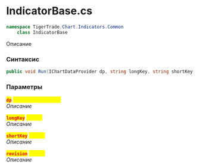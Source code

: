 
# IndicatorBase.cs
```csharp
namespace TigerTrade.Chart.Indicators.Common  
    class IndicatorBase
```

Описание

### Синтаксис
```csharp
public void Run(IChartDataProvider dp, string longKey, string shortKey, string revision)
```

### Параметры  
<mark style="color:red;">**`dp`**</mark> <mark style="color:yellow;">`IChartDataProvider`</mark>  
 *Описание*  
  
<mark style="color:red;">**`longKey`**</mark> <mark style="color:yellow;">`string`</mark>  
 *Описание*  
  
<mark style="color:red;">**`shortKey`**</mark> <mark style="color:yellow;">`string`</mark>  
 *Описание*  
  
<mark style="color:red;">**`revision`**</mark> <mark style="color:yellow;">`string`</mark>  
 *Описание*  
  

                    
                    